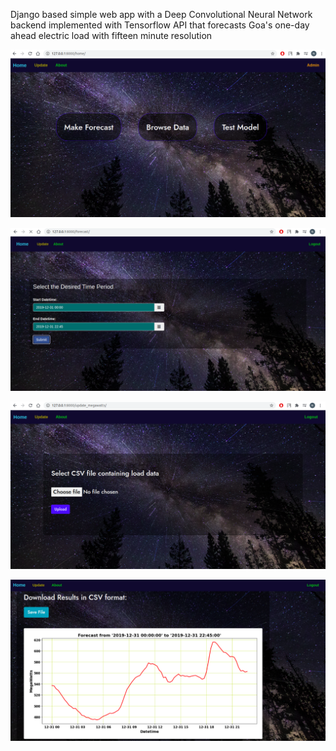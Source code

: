 
Django based simple web app with a Deep Convolutional Neural Network backend implemented with Tensorflow API that forecasts Goa's one-day ahead electric load with fifteen minute resolution

![Image](home.png)

![Image](datetime.png)

![Image](updateload.png)

![Image](resultspage.png)
